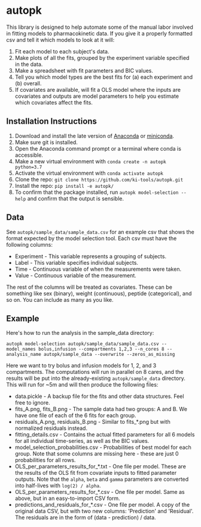 
# autopk

This library is designed to help automate some of the manual labor involved in 
fitting models to pharmacokinetic data. If you give it a properly formatted csv
and tell it which models to look at it will:

1. Fit each model to each subject's data.
2. Make plots of all the fits, grouped by the experiment variable specified in the data.
3. Make a spreadsheet with fit parameters and BIC values.
4. Tell you which model types are the best fits for (a) each experiment and (b) overall.
5. If covariates are available, will fit a OLS model where the inputs are covariates and outputs are model parameters to help you estimate which covariates affect the fits.


## Installation Instructions

1. Download and install the late version of [Anaconda](https://docs.anaconda.com/anaconda/install/) or [miniconda](https://docs.conda.io/en/latest/miniconda.html).
2. Make sure git is installed.
3. Open the Anaconda command prompt or a terminal where conda is accessible.
4. Make a new virtual environment with `conda create -n autopk python=3.7`
5. Activate the virtual environment with `conda activate autopk`
6. Clone the repo: `git clone https://github.com/ki-tools/autopk.git`
7. Install the repo: `pip install -e autopk/`
8. To confirm that the package installed, run `autopk model-selection --help` and confirm that the output is sensible.


## Data

See `autopk/sample_data/sample_data.csv` for an example csv that shows the format expected by the model selection tool.
Each csv must have the following columns:

- Experiment - This variable represents a grouping of subjects.
- Label - This variable specifies individual subjects. 
- Time - Continuous variable of when the measurements were taken.
- Value - Continuous variable of the measurement.

The rest of the columns will be treated as covariates. These can be something like
sex (binary), weight (continuous), peptide (categorical), and so on. You can include as
many as you like.


## Example

Here's how to run the analysis in the sample_data directory:

`autopk model-selection autopk/sample_data/sample_data.csv --model_names bolus,infusion --compartments 1,2,3 --n_cores 8 --analysis_name autopk/sample_data --overwrite --zeros_as_missing`

Here we want to try bolus and infusion models for 1, 2, and 3 compartments. The computations will run in parallel on 8 cares, 
and the results will be put into the already-existing `autopk/sample_data` directory. This will run for ~5m and will then produce the following files:

- data.pickle - A backup file for the fits and other data structures. Feel free to ignore.
- fits_A.png, fits_B.png - The sample data had two groups: A and B. We have one file of each of the 6 fits for each group.
- residuals_A.png, residuals_B.png - Similar to fits_*.png but with normalized residuals instead.
- fitting_details.csv - Contains the actual fitted parameters for all 6 models for all individual time-series, as well as the BIC values.
- model_selection_probabilities.csv - Probabilities of best model for each group. Note that some columns are missing here - these are just 0 probabilities for all rows.
- OLS_per_parameters_results_for_*.txt - One file per model. These are the results of the OLS fit from covariate inputs to fitted parameter outputs. Note that the `alpha`, `beta` and `gamma` parameters are converted into half-lives with `log(2) / alpha`.
- OLS_per_parameters_results_for_*.csv - One file per model. Same as above, but in an easy-to-import CSV form. 
- predictions_and_residuals_for_*.csv - One file per model. A copy of the original data CSV, but with two new columns: 'Prediction' and 'Residual'. The residuals are in the form of (data - prediction) / data.
